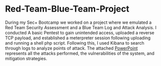 # Red-Team-Blue-Team-Project
During my Sec+ Bootcamp we worked on a project where we emulated a Red Team Security Assessment and a Blue Team Log and Attack Analysis. 
I conducted A basic Pentest to gain unintended access, uploaded a reverse TCP payload, and established a meterpreter session following uploading and running a shell php script. 
Following this, I used Kibana to search through logs to analyze points of attack. 
The attached [PowerPoint](github.com/Bayrans/Red-Team-Blue-Team-Project/blob/main/LF%20Project%202.pdf) represents all the attacks performed, the vulnerabilities of the system, and mitigation strategies.
